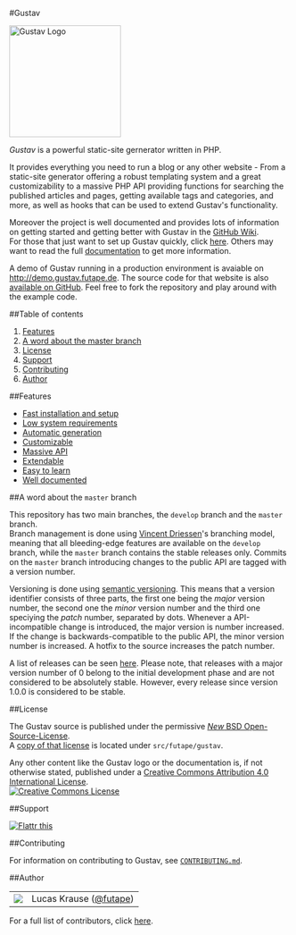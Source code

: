 #Gustav

<img src="https://raw.githubusercontent.com/futape/gustav/master/misc/Gustav.png" alt="Gustav Logo" width="200" />

*Gustav* is a powerful static-site gernerator written in PHP.

It provides everything you need to run a blog or any other website - From a static-site generator offering a robust templating system and a great customizability to a massive PHP API providing functions for searching the published articles and pages, getting available tags and categories, and more, as well as hooks that can be used to extend Gustav's functionality.

Moreover the project is well documented and provides lots of information on getting started and getting better with Gustav in the [GitHub Wiki](https://github.com/futape/gustav/wiki).  
For those that just want to set up Gustav quickly, click [here](https://github.com/futape/gustav/wiki/Getting-started). Others may want to read the full [documentation](https://github.com/futape/gustav/wiki) to get more information.

A demo of Gustav running in a production environment is avaiable on <http://demo.gustav.futape.de>. The source code for that website is also [available on GitHub](https://github.com/futape/demo.gustav.futape.de). Feel free to fork the repository and play around with the example code.



##Table of contents

1.  [Features](#features)
2.  [A word about the master branch](#a-word-about-the-master-branch)
3.  [License](#license)
4.  [Support](#support)
5.  [Contributing](#contributing)
6.  [Author](#author)



##Features

+   [Fast installation and setup](https://github.com/futape/gustav/wiki/Getting-started)
+   [Low system requirements](https://github.com/futape/gustav/wiki/System-requirements)
+   [Automatic generation](https://github.com/futape/gustav/wiki/Automatic-generation-of-destination-files)
+   [Customizable](https://github.com/futape/gustav/wiki/Gustav-configuration)
+   [Massive API](https://github.com/futape/gustav/wiki/API)
+   [Extendable](https://github.com/futape/gustav/wiki/Extending-Gustav)
+   [Easy to learn](https://github.com/futape/gustav/wiki/Getting-started)
+   [Well documented](https://github.com/futape/gustav/wiki)



##A word about the `master` branch

This repository has two main branches, the `develop` branch and the `master` branch.  
Branch management is done using [Vincent Driessen](http://nvie.com/posts/a-successful-git-branching-model/)'s branching model, meaning that all bleeding-edge features are available on the `develop` branch, while the `master` branch contains the stable releases only. Commits on the `master` branch introducing changes to the public API are tagged with a version number.

Versioning is done using [semantic versioning](http://semver.org/). This means that a version identifier consists of three parts, the first one being the *major* version number, the second one the *minor* version number and the third one speciying the *patch* number, separated by dots. Whenever a API-incompatible change is introduced, the major version is number increased. If the change is backwards-compatible to the public API, the minor version number is increased. A hotfix to the source increases the patch number.

A list of releases can be seen [here](https://github.com/futape/gustav/releases). Please note, that releases with a major version number of 0 belong to the initial development phase and are not considered to be absolutely stable. However, every release since version 1.0.0 is considered to be stable.



##License

The Gustav source is published under the permissive [*New* BSD Open-Source-License](http://opensource.org/licenses/BSD-3-Clause).  
A [copy of that license](https://github.com/futape/gustav/blob/master/src/futape/gustav/LICENSE) is located under `src/futape/gustav`.

Any other content like the Gustav logo or the documentation is, if not otherwise stated, published under a [Creative Commons Attribution 4.0 International License](http://creativecommons.org/licenses/by/4.0/).  
<a href="http://creativecommons.org/licenses/by/4.0/"><img alt="Creative Commons License" border="0" src="https://i.creativecommons.org/l/by/4.0/80x15.png" /></a>



##Support

<a href="https://flattr.com/submit/auto?user_id=lucaskrause&amp;url=http%3A%2F%2Fgustav.futape.de" target="_blank"><img src="http://button.flattr.com/flattr-badge-large.png" alt="Flattr this" title="Flattr this" border="0" /></a>



##Contributing

For information on contributing to Gustav, see [`CONTRIBUTING.md`](CONTRIBUTING.md).



##Author

<table><tbody><tr><td>
    <img src="http://www.gravatar.com/avatar/118bcae2fda8b302155ad47a2bfda556.png?s=100&amp;d=monsterid" />
</td><td>
    Lucas Krause (<a href="https://twitter.com/futape">@futape</a>)
</td></tr></tbody></table>

For a full list of contributors, click [here](https://github.com/futape/gustav/graphs/contributors).
